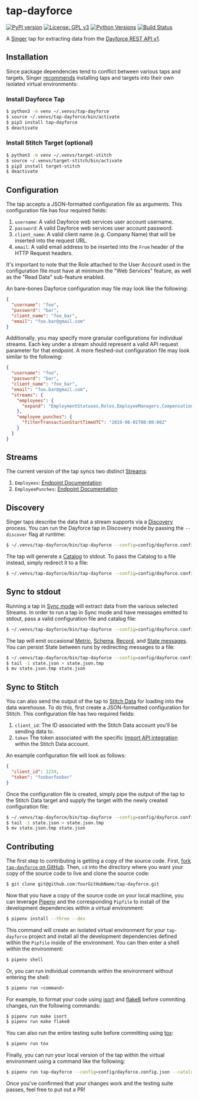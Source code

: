 # tap-dayforce
[![PyPI version](https://badge.fury.io/py/tap-dayforce.svg)](https://badge.fury.io/py/tap-dayforce)
[![License: GPL v3](https://img.shields.io/badge/License-GPLv3-blue.svg)](https://www.gnu.org/licenses/gpl-3.0)
[![Python Versions](https://img.shields.io/badge/python-3.6%20%7C%203.7-blue.svg)](https://pypi.python.org/pypi/ansicolortags/)
[![Build Status](https://travis-ci.com/goodeggs/tap-pagerduty.svg?branch=master)](https://travis-ci.com/goodeggs/tap-dayforce.svg?branch=master)

A [Singer](https://www.singer.io/) tap for extracting data from the [Dayforce REST API v1](https://developers.dayforce.com/Build/RESTful-general-URL-structure.aspx).

## Installation

Since package dependencies tend to conflict between various taps and targets, Singer [recommends](https://github.com/singer-io/getting-started/blob/master/docs/RUNNING_AND_DEVELOPING.md#running-singer-with-python) installing taps and targets into their own isolated virtual environments:

### Install Dayforce Tap

```bash
$ python3 -m venv ~/.venvs/tap-dayforce
$ source ~/.venvs/tap-dayforce/bin/activate
$ pip3 install tap-dayforce
$ deactivate
```

### Install Stitch Target (optional)

```bash
$ python3 -m venv ~/.venvs/target-stitch
$ source ~/.venvs/target-stitch/bin/activate
$ pip3 install target-stitch
$ deactivate
```

## Configuration

The tap accepts a JSON-formatted configuration file as arguments. This configuration file has four required fields:

1. `username`: A valid Dayforce web services user account username.
2. `password`: A valid Dayforce web services user account password.
3. `client_name`: A valid client name (e.g. Company Name) that will be inserted into the request URL.
2. `email`: A valid email address to be inserted into the `From` header of the HTTP Request headers.

It's important to note that the Role attached to the User Account used in the configuration file must have at minimum the "Web Services" feature, as well as the "Read Data" sub-feature enabled.

An bare-bones Dayforce configuration may file may look like the following:

```json
{
  "username": "foo",
  "password": "bar",
  "client_name": "foo_bar",
  "email": "foo.bar@gmail.com"
}
```

Additionally, you may specify more granular configurations for individual streams. Each key under a stream should represent a valid API request parameter for that endpoint. A more fleshed-out configuration file may look similar to the following:

```json
{
  "username": "foo",
  "password": "bar",
  "client_name": "foo_bar",
  "email": "foo.bar@gmail.com",
  "streams": {
    "employees": {
      "expand": "EmploymentStatuses,Roles,EmployeeManagers,CompensationSummary,Locations,LastActiveManagers"
    },
    "employee_punches": {
      "filterTransactionStartTimeUTC": "2019-06-01T00:00:00Z"
    }
  }
}
```

## Streams

The current version of the tap syncs two distinct [Streams](https://github.com/singer-io/getting-started/blob/master/docs/SYNC_MODE.md#streams):
1. `Employees`: [Endpoint Documentation](https://developers.dayforce.com/Build/API-Explorer/Employee/GET-Employee-Details.aspx)
2. `EmployeePunches`: [Endpoint Documentation](https://developers.dayforce.com/Build/API-Explorer/Time-Management/Employee-Punches.aspx)

## Discovery

Singer taps describe the data that a stream supports via a [Discovery](https://github.com/singer-io/getting-started/blob/master/docs/DISCOVERY_MODE.md#discovery-mode) process. You can run the Dayforce tap in Discovery mode by passing the `--discover` flag at runtime:

```bash
$ ~/.venvs/tap-dayforce/bin/tap-dayforce --config=config/dayforce.config.json --discover
```

The tap will generate a [Catalog](https://github.com/singer-io/getting-started/blob/master/docs/DISCOVERY_MODE.md#the-catalog) to stdout. To pass the Catalog to a file instead, simply redirect it to a file:

```bash
$ ~/.venvs/tap-dayforce/bin/tap-dayforce --config=config/dayforce.config.json --discover > catalog.json
```

## Sync to stdout

Running a tap in [Sync mode](https://github.com/singer-io/getting-started/blob/master/docs/SYNC_MODE.md#sync-mode) will extract data from the various selected Streams. In order to run a tap in Sync mode and have messages emitted to stdout, pass a valid configuration file and catalog file:

```bash
$ ~/.venvs/tap-dayforce/bin/tap-dayforce --config=config/dayforce.config.json --catalog=catalog.json
```

The tap will emit occasional [Metric](https://github.com/singer-io/getting-started/blob/master/docs/SYNC_MODE.md#metric-messages), [Schema](https://github.com/singer-io/getting-started/blob/master/docs/SPEC.md#schema-message), [Record](https://github.com/singer-io/getting-started/blob/master/docs/SPEC.md#record-message), and [State messages](https://github.com/singer-io/getting-started/blob/master/docs/SPEC.md#state-message). You can persist State between runs by redirecting messages to a file:

```bash
$ ~/.venvs/tap-dayforce/bin/tap-dayforce --config=config/dayforce.config.json --catalog=catalog.json >> state.json
$ tail -1 state.json > state.json.tmp
$ mv state.json.tmp state.json
```

## Sync to Stitch

You can also send the output of the tap to [Stitch Data](https://www.stitchdata.com/) for loading into the data warehouse. To do this, first create a JSON-formatted configuration for Stitch. This configuration file has two required fields:
1. `client_id`: The ID associated with the Stitch Data account you'll be sending data to.
2. `token` The token associated with the specific [Import API integration](https://www.stitchdata.com/docs/integrations/import-api/) within the Stitch Data account.

An example configuration file will look as follows:

```json
{
  "client_id": 1234,
  "token": "foobarfoobar"
}
```

Once the configuration file is created, simply pipe the output of the tap to the Stitch Data target and supply the target with the newly created configuration file:

```bash
$ ~/.venvs/tap-dayforce/bin/tap-dayforce --config=config/dayforce.config.json --catalog=catalog.json --state=state.json | ~/.venvs/target-stitch/bin/target-stitch --config=config/stitch.config.json >> state.json
$ tail -1 state.json > state.json.tmp
$ mv state.json.tmp state.json
```

## Contributing

The first step to contributing is getting a copy of the source code. First, [fork `tap-dayforce` on GitHub](https://github.com/goodeggs/tap-dayforce/fork). Then, `cd` into the directory where you want your copy of the source code to live and clone the source code:

```bash
$ git clone git@github.com:YourGitHubName/tap-dayforce.git
```

Now that you have a copy of the source code on your local machine, you can leverage [Pipenv](https://docs.pipenv.org/en/latest/) and the corresponding `Pipfile` to install of the development dependencies within a virtual environment:

```bash
$ pipenv install --three --dev
```

This command will create an isolated virtual environment for your `tap-dayforce` project and install all the development dependencies defined within the `Pipfile` inside of the environment. You can then enter a shell within the environment:

```bash
$ pipenv shell
```

Or, you can run individual commands within the environment without entering the shell:

```bash
$ pipenv run <command>
```

For example, to format your code using [isort](https://github.com/timothycrosley/isort) and [flake8](http://flake8.pycqa.org/en/latest/index.html) before commiting changes, run the following commands:

```bash
$ pipenv run make isort
$ pipenv run make flake8
```

You can also run the entire testing suite before committing using [tox](https://tox.readthedocs.io/en/latest/):

```bash
$ pipenv run tox
```

Finally, you can run your local version of the tap within the virtual environment using a command like the following:

```bash
$ pipenv run tap-dayforce --config=config/dayforce.config.json --catalog=catalog.json
```

Once you've confirmed that your changes work and the testing suite passes, feel free to put out a PR!
